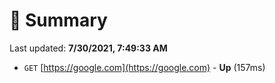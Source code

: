 # 📖 Summary
Last updated: **7/30/2021, 7:49:33 AM**

- `GET` [https://google.com](https://google.com) - **Up** (157ms)
